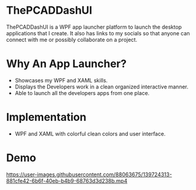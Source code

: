 # ThePCADDashUI

ThePCADDashUI is a WPF app launcher platform to launch the desktop applications that I create. It also has links to my socials so that anyone can connect with me or possibly collaborate on a project. 

# Why An App Launcher?
* Showcases my WPF and XAML skills.
* Displays the Developers work in a  clean organized interactive manner.
* Able to launch all the developers apps from one place.


# Implementation
* WPF and XAML with colorful clean colors and user interface.


# Demo
https://user-images.githubusercontent.com/88063675/139724313-881cfe42-6b6f-40eb-b4b9-68763d3d238b.mp4
